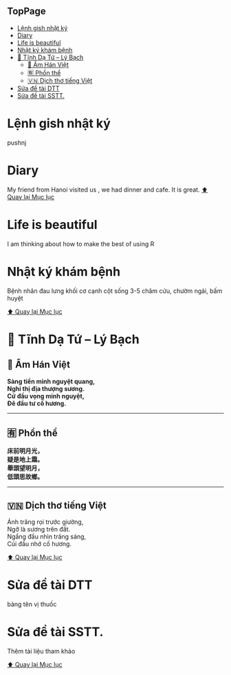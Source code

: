## TopPage
- [Lệnh gish nhật ký](#lệnh-gish-nhật-ký)
- [Diary](#diary)
- [Life is beautiful](#life-is-beautiful)
- [Nhật ký khám bệnh](#nhật-ký-khám-bệnh)
- [🏯 Tĩnh Dạ Tứ – Lý Bạch](#-tĩnh-dạ-tứ--lý-bạch)
  - [📖 Âm Hán Việt](#-âm-hán-việt)
  - [🈶 Phồn thể](#-phồn-thể)
  - [🇻🇳 Dịch thơ tiếng Việt](#-dịch-thơ-tiếng-việt)
- [Sửa đề tài DTT](#sửa-đề-tài-dtt)
- [Sửa đề tài SSTT.](#sửa-đề-tài-sstt)





# Lệnh gish nhật ký
pushnj

# Diary

My friend from Hanoi visited us , we had dinner and cafe. It is great.
[⬆️ Quay lại Mục lục](#TopPage)
# Life is beautiful
I am thinking about how to make the best of using R
# Nhật ký khám bệnh 
Bệnh nhân đau lưng khối cơ cạnh cột sống 3-5 châm cứu, chườm ngải, bấm huyệt

[⬆️ Quay lại Mục lục](#TopPage)

# 🏯 Tĩnh Dạ Tứ – Lý Bạch

## 📖 Âm Hán Việt

**Sàng tiền minh nguyệt quang,**  
**Nghi thị địa thượng sương.**  
**Cử đầu vọng minh nguyệt,**  
**Đê đầu tư cố hương.**

---

## 🈶 Phồn thể

**床前明月光，**  
**疑是地上霜。**  
**舉頭望明月，**  
**低頭思故鄉。**

---

## 🇻🇳 Dịch thơ tiếng Việt

Ánh trăng rọi trước giường,  
Ngỡ là sương trên đất.  
Ngẩng đầu nhìn trăng sáng,  
Cúi đầu nhớ cố hương.

[⬆️ Quay lại Mục lục](#TopPage)
# Sửa đề tài DTT
bảng tên vị thuốc

# Sửa đề tài SSTT.
 Thêm tài liệu tham khảo

 [⬆️ Quay lại Mục lục](#TopPage)
